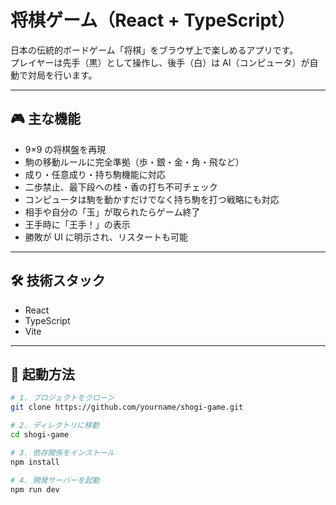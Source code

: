 # 将棋ゲーム（React + TypeScript）

日本の伝統的ボードゲーム「将棋」をブラウザ上で楽しめるアプリです。  
プレイヤーは先手（黒）として操作し、後手（白）は AI（コンピュータ）が自動で対局を行います。

---

## 🎮 主な機能

- 9×9 の将棋盤を再現
- 駒の移動ルールに完全準拠（歩・銀・金・角・飛など）
- 成り・任意成り・持ち駒機能に対応
- 二歩禁止、最下段への桂・香の打ち不可チェック
- コンピュータは駒を動かすだけでなく持ち駒を打つ戦略にも対応
- 相手や自分の「玉」が取られたらゲーム終了
- 王手時に「王手！」の表示
- 勝敗が UI に明示され、リスタートも可能

---

## 🛠 技術スタック

- React
- TypeScript
- Vite

---

## 🚀 起動方法

```bash
# 1. プロジェクトをクローン
git clone https://github.com/yourname/shogi-game.git

# 2. ディレクトリに移動
cd shogi-game

# 3. 依存関係をインストール
npm install

# 4. 開発サーバーを起動
npm run dev
